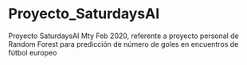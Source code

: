 # Proyecto_SaturdaysAI
Proyecto SaturdaysAI Mty Feb 2020, referente a proyecto personal de Random Forest para predicción de número de goles en encuentros de fútbol europeo

